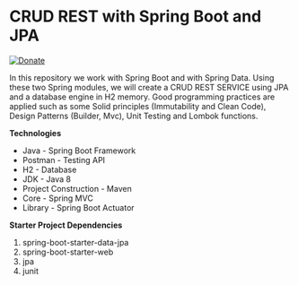 # CRUD REST with Spring Boot and JPA
[![Donate](https://img.shields.io/badge/Donate-PayPal-green.svg)](https://paypal.me/yonhbu?locale.x=es_XC)

In this repository we work with Spring Boot and with Spring Data. Using these two Spring modules, we will create a CRUD REST SERVICE using JPA and a database engine in H2 memory. Good programming practices are applied such as some Solid principles (Immutability and Clean Code), Design Patterns (Builder, Mvc), Unit Testing and Lombok functions.


**Technologies**

- Java - Spring Boot Framework
- Postman - Testing API
- H2 - Database
- JDK - Java 8
- Project Construction - Maven
- Core - Spring MVC
- Library - Spring Boot Actuator


**Starter Project Dependencies**

1. spring-boot-starter-data-jpa
2. spring-boot-starter-web
3. jpa
4. junit
